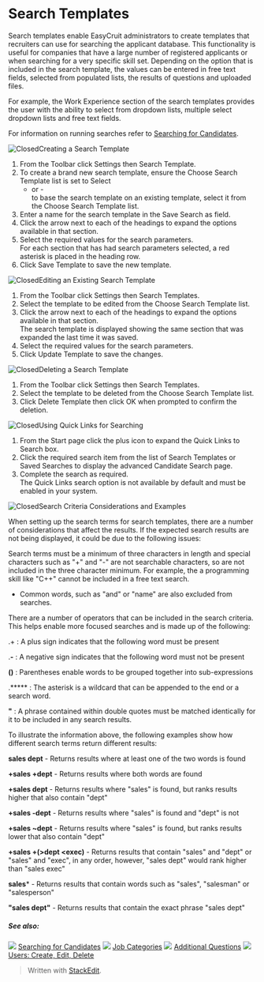 # Search Templates

Search templates enable EasyCruit administrators to create templates that recruiters can use for searching the applicant database. This functionality is useful for companies that have a large number of registered applicants or when searching for a very specific skill set. Depending on the option that is included in the search template, the values can be entered in free text fields, selected from populated lists, the results of questions and uploaded files.

For example, the  Work Experience  section of the search templates provides the user with the ability to select from dropdown lists, multiple select dropdown lists and free text fields.

For information on running searches refer to  [Searching for Candidates](../getting-started/searching_for_candidates.htm).

![Closed](../Skins/Default/Stylesheets/Images/transparent.gif)Creating a Search Template

1.  From the  Toolbar  click  Settings  then  Search Template.
2.  To create a brand new search template, ensure the  Choose Search Template  list is set to  Select  
    - or -  
    to base the search template on an existing template, select it from the  Choose Search Template  list.
3.  Enter a name for the search template in the  Save Search as  field.
4.  Click the arrow next to each of the headings to expand the options available in that section.
5.  Select the required values for the search parameters.  
    For each section that has had search parameters selected, a red asterisk is placed in the heading row.
6.  Click  Save Template  to save the new template.

![Closed](../Skins/Default/Stylesheets/Images/transparent.gif)Editing an Existing Search Template

1.  From the  Toolbar  click  Settings  then  Search Templates.
2.  Select the template to be edited from the  Choose Search Template  list.
3.  Click the arrow next to each of the headings to expand the options available in that section.  
    The search template is displayed showing the same section that was expanded the last time it was saved.
4.  Select the required values for the search parameters.
5.  Click  Update Template  to save the changes.

![Closed](../Skins/Default/Stylesheets/Images/transparent.gif)Deleting a Search Template

1.  From the  Toolbar  click  Settings  then  Search Templates.
2.  Select the template to be deleted from the  Choose Search Template  list.
3.  Click  Delete Template  then click  OK  when prompted to confirm the deletion.

![Closed](../Skins/Default/Stylesheets/Images/transparent.gif)Using Quick Links for Searching

1.  From the  Start  page click the plus icon to expand the  Quick Links to Search  box.
2.  Click the required search item from the list of  Search Templates  or  Saved Searches  to display the advanced  Candidate Search  page.
3.  Complete the search as required.  
    The Quick Links search option is not available by default and must be enabled in your system.

![Closed](../Skins/Default/Stylesheets/Images/transparent.gif)Search Criteria Considerations and Examples

When setting up the search terms for search templates, there are a number of considerations that affect the results. If the expected search results are not being displayed, it could be due to the following issues:

Search terms must be a minimum of three characters in length and special characters such as "+" and "-" are not searchable characters, so are not included in the three character minimum. For example, the a programming skill like "C++" cannot be included in a free text search.

-   Common words, such as "and" or "name" are also excluded from searches.

There are a number of operators that can be included in the search criteria. This helps enable more focused searches and is made up of the following:

.+ : A plus sign indicates that the following word must be present

.**-** : A negative sign indicates that the following word must not be present

**()** : Parentheses enable words to be grouped together into sub-expressions

.***** : The asterisk is a wildcard that can be appended to the end or a search word.

**"** : A phrase contained within double quotes must be matched identically for it to be included in any search results.

To illustrate the information above, the following examples show how different search terms return different results:

**sales dept** - Returns results where at least one of the two words is found

**+sales +dept** - Returns results where both words are found

**+sales dept** - Returns results where "sales" is found, but ranks results higher that also contain "dept"

**+sales -dept** - Returns results where "sales" is found and "dept" is not

**+sales ~dept** - Returns results where "sales" is found, but ranks results lower that also contain "dept"

**+sales +(>dept <exec)** - Returns results that contain "sales" and "dept" or "sales" and "exec", in any order, however, "sales dept" would rank higher than "sales exec"

**sales*** - Returns results that contain words such as "sales", "salesman" or "salesperson"

**"sales dept"** - Returns results that contain the exact phrase "sales dept"

##### See also:

![](../Resources/Images/icon-document-link.png) [Searching for Candidates](searching_for_candidates.htm)
![](../Resources/Images/icon-document-link.png) [Job Categories](job_categories.htm)
![](../Resources/Images/icon-document-link.png) [Additional Questions](additional_questions.htm)
![](../Resources/Images/icon-document-link.png) [Users: Create, Edit, Delete](users_create_edit_delete.htm)


> Written with [StackEdit](https://stackedit.io/).
<!--stackedit_data:
eyJoaXN0b3J5IjpbLTE3MzYwMzMzMDddfQ==
-->